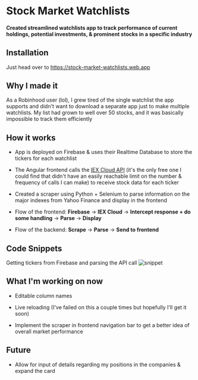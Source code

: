 # Stock Market Watchlists

#### Created streamlined watchlists app to track performance of current holdings, potential investments, & prominent stocks in a specific industry   

## Installation
Just head over to https://stock-market-watchlists.web.app 

## Why I made it
As a Robinhood user (lol), I grew tired of the single watchlist the app supports and didn't want to download a separate app just to make multiple watchlists. My list had grown to well over 50 stocks, and it was basically impossible to track them efficiently


## How it works 
- App is deployed on Firebase & uses their Realtime Database to store the tickers for each watchlist

- The Angular frontend calls the [IEX Cloud API](https://iexcloud.io/) (it's the only free one I could find that didn't have an easily reachable limit on the number & frequency of calls I can make) to receive stock data for each ticker

- Created a scraper using Python + Selenium to parse information on the major indexes from Yahoo Finance and display in the frontend

- Flow of the frontend: **Firebase** &#8594; **IEX Cloud** &#8594; **Intercept response + do some handling** &#8594; **Parse** &#8594; **Display** 

- Flow of the backend: **Scrape** &#8594; **Parse** &#8594; **Send to frontend**


## Code Snippets
Getting tickers from Firebase and parsing the API call
![snippet](https://github.com/pszdev30/market_watchlists/blob/master/code%20snippet.png)

## What I'm working on now
- Editable column names

- Live reloading (I've failed on this a couple times but hopefully I'll get it soon)

- Implement the scraper in frontend navigation bar to get a better idea of overall market performance 


## Future
- Allow for input of details regarding my positions in the companies & expand the card 

